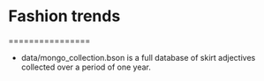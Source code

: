# Fashion trends
================

* data/mongo_collection.bson is a full database of skirt adjectives collected over a period of one year.
